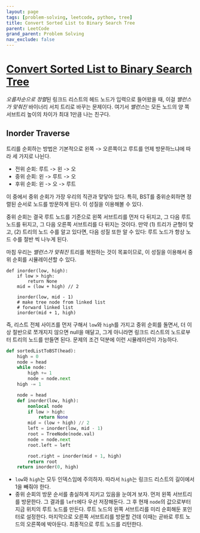 ```yaml
---
layout: page
tags: [problem-solving, leetcode, python, tree]
title: Convert Sorted List to Binary Search Tree
parent: LeetCode
grand_parent: Problem Solving
nav_exclude: false
---
```


# [Convert Sorted List to Binary Search Tree](https://leetcode.com/problems/convert-sorted-list-to-binary-search-tree/)

 *오름차순으로 정렬*된 링크드 리스트의 헤드 노드가 입력으로 들어왔을
 때, 이걸 *밸런스가 맞춰진* 바이너리 서치 트리로 바꾸는
 문제이다. 여기서 *밸런스*는 모든 노드의 양 쪽 서브트리 높이의 차이가
 최대 1만큼 나는 친구다.

## Inorder Traverse

 트리를 순회하는 방법은 기본적으로 왼쪽 -> 오른쪽이고 루트를 언제
 방문하느냐에 따라 세 가지로 나뉜다.
 - 전위 순회: 루트 -> 왼 -> 오
 - 중위 순회: 왼 -> 루트 -> 오
 - 후위 순회: 왼 -> 오 -> 루트

 이 중에서 중위 순회가 가장 우리의 직관과 맞닿아 있다. 특히, BST를
 중위순회하면 정렬된 순서로 노드를 방문하게 된다. 이 성질을 이용해볼
 수 있다.

 중위 순회는 결국 루트 노드를 기준으로 왼쪽 서브트리를 먼저 다 뒤지고,
 그 다음 루트 노드를 뒤지고, 그 다음 오른쪽 서브트리를 다 뒤지는
 것이다. 만약 (1) 트리가 균형이 맞고, (2) 트리의 노드 수를 알고
 있다면, 다음 성질 또한 알 수 있다: 루트 노드가 항상 노드 수를 절반 씩
 나누게 된다.

 마침 우리는 *밸런스가 맞춰진* 트리를 복원하는 것이 목표이므로, 이
 성질을 이용해서 중위 순회를 시뮬레이션할 수 있다.

```
def inorder(low, high):
    if low > high:
        return None
    mid = (low + high) // 2

    inorder(low, mid - 1)
    # make tree node from linked list
    # forward linked list
    inorder(mid + 1, high)
```

 즉, 리스트 전체 사이즈를 먼저 구해서 `low`와 `high`를 가지고 중위
 순회를 돌면서, 더 이상 절반으로 쪼개지지 않으면 null을 매달고, 그게
 아니라면 링크드 리스트의 노드로부터 트리의 노드를 만들면 된다. 문제의
 조건 덕분에 이런 시뮬레이션이 가능하다.

```python
def sortedListToBST(head):
    high = 0
    node = head
    while node:
        high += 1
        node = node.next
    high -= 1

    node = head
    def inorder(low, high):
        nonlocal node
        if low > high:
            return None
        mid = (low + high) // 2
        left = inorder(low, mid - 1)
        root = TreeNode(node.val)
        node = node.next
        root.left = left

        root.right = inorder(mid + 1, high)
        return root
    return inorder(0, high)
```

 - `low`와 `high`는 모두 인덱스임에 주의하자. 따라서 `high`는 링크드
   리스트의 길이에서 1을 빼줘야 한다.
 - 중위 순회의 방문 순서를 충실하게 지키고 있음을 눈여겨 보자. 먼저
   왼쪽 서브트리를 방문한다. 그 결과를 `left`에다 우선 저장해둔다. 그
   후 현재 `node`의 값으로부터 지금 위치의 루트 노드를 만든다. 루트
   노드의 왼쪽 서브트리를 미리 순회해둔 포인터로 설정한다. 마지막으로
   오른쪽 서브트리를 방문할 건데 이때는 곧바로 루트 노드의 오른쪽에
   박아둔다. 최종적으로 루트 노드를 리턴한다.
